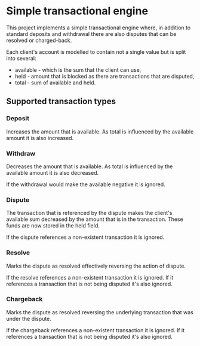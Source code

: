 # Simple transactional engine

This project implements a simple transactional engine where, in addition to standard deposits and withdrawal there are also disputes that can be resolved or charged-back.

Each client's account is modelled to contain not a single value but is split into several:
  - available - which is the sum that the client can use,
  - held - amount that is blocked as there are transactions that are disputed,
  - total - sum of available and held.

## Supported transaction types

### Deposit

Increases the amount that is available. As total is influenced by the available amount it is also increased.

### Withdraw

Decreases the amount that is available. As total is influenced by the available amount it is also decreased.

If the withdrawal would make the available negative it is ignored.

### Dispute

The transaction that is referenced by the dispute makes the client's available sum decreased by the amount that is in the transaction. These funds are now stored in the held field.

If the dispute references a non-existent transaction it is ignored.

### Resolve

Marks the dispute as resolved effectively reversing the action of dispute.

If the resolve references a non-existent transaction it is ignored. If it references a transaction that is not being disputed it's also ignored.

### Chargeback

Marks the dispute as resolved reversing the underlying transaction that was under the dispute.

If the chargeback references a non-existent transaction it is ignored. If it references a transaction that is not being disputed it's also ignored.

